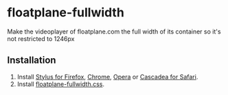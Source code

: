 # floatplane-fullwidth
Make the videoplayer of floatplane.com the full width of its container so it's not restricted to 1246px

## Installation

1. Install [Stylus for Firefox](https://addons.mozilla.org/en-US/firefox/addon/styl-us/), [Chrome](https://chrome.google.com/webstore/detail/stylus/clngdbkpkpeebahjckkjfobafhncgmne), [Opera](https://addons.opera.com/en-gb/extensions/details/stylus/) or [Cascadea for Safari](https://cascadea.app/).
2. Install [floatplane-fullwidth.css](https://raw.githubusercontent.com/aquatix/floatplane-fullwidth/master/floatplane-fullwidth.user.css).

